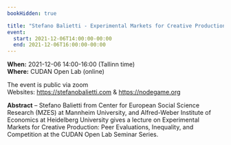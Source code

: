 ```yaml
---
bookHidden: true

title: "Stefano Balietti - Experimental Markets for Creative Production: Peer Evaluations, Inequality, and Competition"
event:
  start: 2021-12-06T14:00:00-00:00
  end: 2021-12-06T16:00:00-00:00
---
```


**When:** 2021-12-06 14:00-16:00 (Tallinn time)  
**Where:** CUDAN Open Lab (online)  

The event is public via zoom  
Websites: https://stefanobalietti.com & https://nodegame.org

<!--more-->
**Abstract** – Stefano Balietti from Center for European Social Science Research (MZES) at Mannheim University, and Alfred-Weber Institute of Economics at Heidelberg University gives a lecture on Experimental Markets for Creative Production: Peer Evaluations, Inequality, and Competition at the CUDAN Open Lab Seminar Series.
